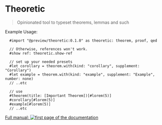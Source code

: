 # Theoretic

> Opinionated tool to typeset theorems, lemmas and such

Example Usage:
```typ
  #import "@preview/theoretic:0.1.0" as theoretic: theorem, proof, qed

  // Otherwise, references won't work.
  #show ref: theoretic.show-ref

  // set up your needed presets
  #let corollary = theorem.with(kind: "corollary", supplement: "Corollary")
  #let example = theorem.with(kind: "example", supplement: "Example", number: none)
  // ..etc

  // use
  #theorem(title: [Important Theorem])[#lorem(5)]
  #corollary[#lorem(5)]
  #example[#lorem(5)]
  // ..etc
```

[Full manual: ![first page of the documentation](https://github.com/nleanba/typst-theoretic/raw/refs/tags/v0.1.0/preview.svg)](https://github.com/nleanba/typst-theoretic/blob/v0.1.0/main.pdf)